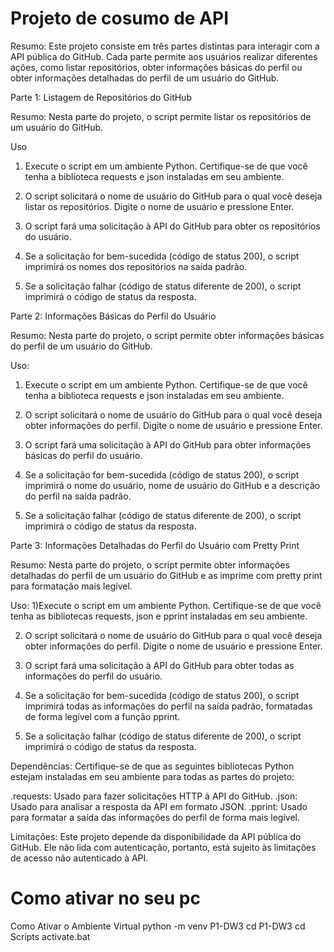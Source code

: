 # Projeto de cosumo de API
Resumo:
Este projeto consiste em três partes distintas para interagir com a API pública do GitHub. Cada parte permite aos usuários realizar diferentes ações, como listar repositórios, obter informações básicas do perfil ou obter informações detalhadas do perfil de um usuário do GitHub.

Parte 1: Listagem de Repositórios do GitHub

Resumo:
Nesta parte do projeto, o script permite listar os repositórios de um usuário do GitHub.

Uso
1) Execute o script em um ambiente Python. Certifique-se de que você tenha a biblioteca requests e json instaladas em seu ambiente.

2) O script solicitará o nome de usuário do GitHub para o qual você deseja listar os repositórios. Digite o nome de usuário e pressione Enter.

3) O script fará uma solicitação à API do GitHub para obter os repositórios do usuário.

4) Se a solicitação for bem-sucedida (código de status 200), o script imprimirá os nomes dos repositórios na saída padrão.

5) Se a solicitação falhar (código de status diferente de 200), o script imprimirá o código de status da resposta.

   
Parte 2: Informações Básicas do Perfil do Usuário

Resumo:
Nesta parte do projeto, o script permite obter informações básicas do perfil de um usuário do GitHub.

Uso:
1) Execute o script em um ambiente Python. Certifique-se de que você tenha a biblioteca requests e json instaladas em seu ambiente.

2) O script solicitará o nome de usuário do GitHub para o qual você deseja obter informações do perfil. Digite o nome de usuário e pressione Enter.

3) O script fará uma solicitação à API do GitHub para obter informações básicas do perfil do usuário.

4) Se a solicitação for bem-sucedida (código de status 200), o script imprimirá o nome do usuário, nome de usuário do GitHub e a descrição do perfil na saída padrão.

5) Se a solicitação falhar (código de status diferente de 200), o script imprimirá o código de status da resposta.

Parte 3: Informações Detalhadas do Perfil do Usuário com Pretty Print

Resumo:
Nesta parte do projeto, o script permite obter informações detalhadas do perfil de um usuário do GitHub e as imprime com pretty print para formatação mais legível.

Uso:
1)Execute o script em um ambiente Python. Certifique-se de que você tenha as bibliotecas requests, json e pprint instaladas em seu ambiente.

2) O script solicitará o nome de usuário do GitHub para o qual você deseja obter informações do perfil. Digite o nome de usuário e pressione Enter.

3) O script fará uma solicitação à API do GitHub para obter todas as informações do perfil do usuário.

4) Se a solicitação for bem-sucedida (código de status 200), o script imprimirá todas as informações do perfil na saída padrão, formatadas de forma legível com a função pprint.

5) Se a solicitação falhar (código de status diferente de 200), o script imprimirá o código de status da resposta.

Dependências:
Certifique-se de que as seguintes bibliotecas Python estejam instaladas em seu ambiente para todas as partes do projeto:

.requests: Usado para fazer solicitações HTTP à API do GitHub.
.json: Usado para analisar a resposta da API em formato JSON.
.pprint: Usado para formatar a saída das informações do perfil de forma mais legível.

Limitações:
Este projeto depende da disponibilidade da API pública do GitHub.
Ele não lida com autenticação, portanto, está sujeito às limitações de acesso não autenticado à API.

# Como ativar no seu pc


Como Ativar o Ambiente Virtual
python -m venv P1-DW3
cd P1-DW3
cd Scripts
activate.bat
